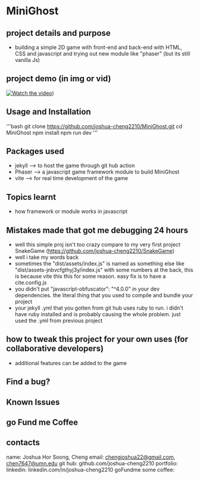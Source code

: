 # MiniGhost
## project details and purpose
- building a simple 2D game with front-end and back-end with HTML, CSS and javascript and trying out new module like "phaser" (but its still vanilla Js)
## project demo (in img or vid)
[![Watch the video](https://img.youtube.com/vi/VIDEO_ID/maxresdefault.jpg)](https://github.com/user-attachments/assets/804d39e9-45dc-4c0b-8547-7012ffd84361))
## Usage and Installation
'''bash
git clone https://github.com/joshua-cheng2210/MiniGhost.git
cd MiniGhost
npm install
npm run dev
'''

## Packages used
- jekyll --> to host the game through git hub action
- Phaser --> a javascript game framework module to build MiniGhost
- vite --> for real time development of the game

## Topics learnt
- how framework or module works in javascript

## Mistakes made that got me debugging 24 hours
- well this simple proj isn't too crazy compare to my very first project SnakeGame (https://github.com/joshua-cheng2210/SnakeGame)
- well i take my words back
- sometimes the "dist/assets/index.js" is named as something else like "dist/assets-jnbvcfgthyj3y/index.js" with some numbers at the back, this is because vite this this for some reason. easy fix is to have a cite.config.js
- you didn't put "javascript-obfuscator": "^4.0.0" in your dev dependencies. the literal thing that you used to compile and bundle your project
- your jekyll .yml that you gotten from git hub uses ruby to run. i didn't have ruby installed and is probably causing the whole problem. just used the .yml from previous project
## how to tweak this project for your own uses (for collaborative developers)
- additional features can be added to the game

## Find a bug?

## Known Issues

## go Fund me Coffee

## contacts
name: Joshua Hor Soong, Cheng
email: chengjoshua22@gmail.com, chen7647@umn.edu
git hub: github.com/joshua-cheng2210
portfolio: 
linkedin: linkedin.com/in/joshua-cheng2210
goFundme some coffee: 


